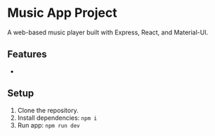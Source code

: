 # Music App Project

A web-based music player built with Express, React, and Material-UI.

## Features

-

## Setup

1. Clone the repository.
2. Install dependencies:
   `npm i`
3. Run app:
   `npm run dev`
